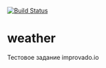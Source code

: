 [![Build Status](https://travis-ci.org/balashovartem/weather.svg?branch=master)](https://travis-ci.org/balashovartem/weather)

# weather
Тестовое задание improvado.io
